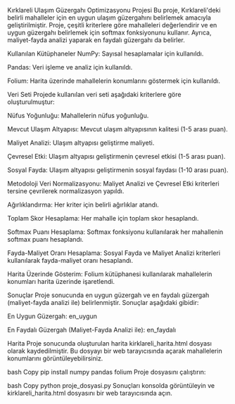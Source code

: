 Kırklareli Ulaşım Güzergahı Optimizasyonu Projesi
Bu proje, Kırklareli'deki belirli mahalleler için en uygun ulaşım güzergahını belirlemek amacıyla geliştirilmiştir. Proje, çeşitli kriterlere göre mahalleleri değerlendirir ve en uygun güzergahı belirlemek için softmax fonksiyonunu kullanır. Ayrıca, maliyet-fayda analizi yaparak en faydalı güzergahı da belirler.

Kullanılan Kütüphaneler
NumPy: Sayısal hesaplamalar için kullanıldı.

Pandas: Veri işleme ve analiz için kullanıldı.

Folium: Harita üzerinde mahallelerin konumlarını göstermek için kullanıldı.

Veri Seti
Projede kullanılan veri seti aşağıdaki kriterlere göre oluşturulmuştur:

Nüfus Yoğunluğu: Mahallelerin nüfus yoğunluğu.

Mevcut Ulaşım Altyapısı: Mevcut ulaşım altyapısının kalitesi (1-5 arası puan).

Maliyet Analizi: Ulaşım altyapısı geliştirme maliyeti.

Çevresel Etki: Ulaşım altyapısı geliştirmenin çevresel etkisi (1-5 arası puan).

Sosyal Fayda: Ulaşım altyapısı geliştirmenin sosyal faydası (1-10 arası puan).

Metodoloji
Veri Normalizasyonu: Maliyet Analizi ve Çevresel Etki kriterleri tersine çevrilerek normalizasyon yapıldı.

Ağırlıklandırma: Her kriter için belirli ağırlıklar atandı.

Toplam Skor Hesaplama: Her mahalle için toplam skor hesaplandı.

Softmax Puanı Hesaplama: Softmax fonksiyonu kullanılarak her mahallenin softmax puanı hesaplandı.

Fayda-Maliyet Oranı Hesaplama: Sosyal Fayda ve Maliyet Analizi kriterleri kullanılarak fayda-maliyet oranı hesaplandı.

Harita Üzerinde Gösterim: Folium kütüphanesi kullanılarak mahallelerin konumları harita üzerinde işaretlendi.

Sonuçlar
Proje sonucunda en uygun güzergah ve en faydalı güzergah (maliyet-fayda analizi ile) belirlenmiştir. Sonuçlar aşağıdaki gibidir:

En Uygun Güzergah: en_uygun

En Faydalı Güzergah (Maliyet-Fayda Analizi ile): en_faydalı

Harita
Proje sonucunda oluşturulan harita kirklareli_harita.html dosyası olarak kaydedilmiştir. Bu dosyayı bir web tarayıcısında açarak mahallelerin konumlarını görüntüleyebilirsiniz.

bash
Copy
pip install numpy pandas folium
Proje dosyasını çalıştırın:

bash
Copy
python proje_dosyasi.py
Sonuçları konsolda görüntüleyin ve kirklareli_harita.html dosyasını bir web tarayıcısında açın.

